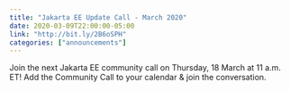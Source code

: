 ```yaml
---
title: "Jakarta EE Update Call - March 2020"
date: 2020-03-09T22:00:00-05:00
link: "http://bit.ly/2B6oSPH"
categories: ["announcements"]
---
```


Join the next Jakarta EE community call on Thursday, 18 March at 11 a.m. ET! Add the Community Call to your calendar & join the conversation.

